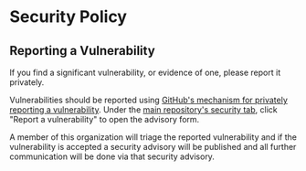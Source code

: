 # Security Policy

## Reporting a Vulnerability

If you find a significant vulnerability, or evidence of one, please report it privately.

Vulnerabilities should be reported using [GitHub's mechanism for privately reporting a vulnerability](https://docs.github.com/en/code-security/security-advisories/guidance-on-reporting-and-writing/privately-reporting-a-security-vulnerability#privately-reporting-a-security-vulnerability). Under the
[main repository's security tab](https://github.com/home-operations/charts-mirror/security), click "Report a vulnerability" to open the advisory form.

A member of this organization will triage the reported vulnerability and if the vulnerability is accepted a security advisory will be published and all further communication will be done via that security advisory.
